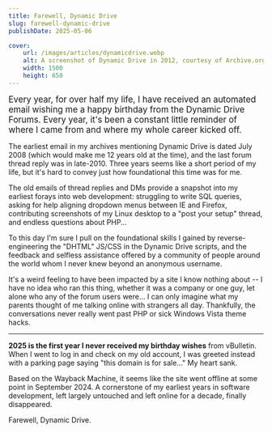 ```yaml
---
title: Farewell, Dynamic Drive
slug: farewell-dynamic-drive
publishDate: 2025-05-06

cover:
    url: /images/articles/dynamicdrive.webp
    alt: A screenshot of Dynamic Drive in 2012, courtesy of Archive.org.
    width: 1500
    height: 650
---
```


<p>
    <big>
        Every year, for over half my life, I have received an automated email
        wishing me a happy birthday from the Dynamic Drive Forums. Every year,
        it's been a constant little reminder of where I came from and where
        my whole career kicked off.
    </big>
</p>

The earliest email in my archives mentioning Dynamic Drive is dated July 2008
(which would make me 12 years old at the time), and the last forum thread reply
was in late-2010. Three years seems like a short period of my life, but it's
hard to convey just how foundational this time was for me.

The old emails of thread replies and DMs provide a snapshot into my
earliest forays into web development: struggling to write SQL queries, asking
for help aligning dropdown menus between IE and Firefox, contributing
screenshots of my Linux desktop to a "post your setup" thread, and endless
questions about PHP...

To this day I'm sure I pull on the foundational skills I gained by
reverse-engineering the "DHTML" JS/CSS in the Dynamic Drive scripts, and the
feedback and selfless assistance offered by a community of people around the
world whom I never knew beyond an anonymous username.

It's a weird feeling to have been impacted by a site I know nothing about -- I
have no idea who ran this thing, whether it was a company or one guy, let alone
who any of the forum users were... I can only imagine what my parents thought
of me talking online with strangers all day. Thankfully, the conversations
never really went past PHP or sick Windows Vista theme hacks.

---

**2025 is the first year I never received my birthday wishes** from
vBulletin. When I went to log in and check on my old account, I was greeted
instead with a parking page saying "this domain is for sale..." My heart sank.

Based on the Wayback Machine, it seems like the site went offline at some point
in September 2024. A cornerstone of my earliest years in software development,
left largely untouched and left online for a decade, finally disappeared.

Farewell, Dynamic Drive.
